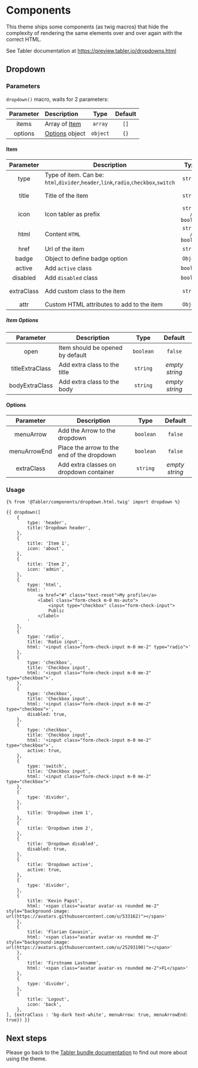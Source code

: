 # Components

This theme ships some components (as twig macros) that hide the complexity of rendering the same elements over and over again with the correct HTML.

See Tabler documentation at https://preview.tabler.io/dropdowns.html

## Dropdown

### Parameters
`dropdown()` macro, waits for 2 parameters:

| Parameter | Description                |   Type   | Default |
|:---------:|:---------------------------|:--------:|:-------:|
|   items   | Array of [Item](#Item)     | `array`  |  `[]`   |
|  options  | [Options](#Options) object | `object` |  `{}`   |

#### Item
| Parameter  | Description                                                                        |        Type        |    Default     |
|:----------:|------------------------------------------------------------------------------------|:------------------:|:--------------:|
|    type    | Type of item. Can be: `html`,`divider`,`header`,`link`,`radio`,`checkbox`,`switch` |      `string`      |     `link`     |
|   title    | Title of the item                                                                  |      `string`      | _empty string_ |
|    icon    | Icon tabler as prefix                                                              | `string / boolean` |    `false`     |
|    html    | Content `HTML`                                                                     | `string / boolean` |    `false`     |
|    href    | Url of the item                                                                    |      `string`      |      `#`       |
|   badge    | Object to define badge option                                                      |      `Object`      |      `{}`      |
|   active   | Add `active` class                                                                 |     `boolean`      |    `false`     |
|  disabled  | Add `disabled` class                                                               |     `boolean`      |    `false`     |
| extraClass | Add custom class to the item                                                       |      `string`      | _empty string_ |
|    attr    | Custom HTML attributes to add to the item                                          |      `Object`      |      `{}`      |

##### Item Options
|    Parameter    | Description                      |   Type    |    Default     |
|:---------------:|----------------------------------|:---------:|:--------------:|
|      open       | Item should be opened by default | `boolean` |    `false`     |
| titleExtraClass | Add extra class to the title     | `string`  | _empty string_ |
| bodyExtraClass  | Add extra class to the body      | `string`  | _empty string_ |

#### Options
|  Parameter   | Description                                |   Type    |    Default     |
|:------------:|--------------------------------------------|:---------:|:--------------:|
|  menuArrow   | Add the Arrow to the dropdown              | `boolean` |    `false`     |                                        
| menuArrowEnd | Place the arrow to the end of the dropdown | `boolean` |    `false`     |     
|  extraClass  | Add extra classes on dropdown container    | `string`  | _empty string_ |      

### Usage

```twig
{% from '@Tabler/components/dropdown.html.twig' import dropdown %}

{{ dropdown([
    {
        type: 'header',
        title:'Dropdown header',
    },
    {
        title: 'Item 1',
        icon: 'about',
    },
    {
        title: 'Item 2',
        icon: 'admin',
    },
    {
        type: 'html',
        html: '
            <a href="#" class="text-reset">My profile</a>
            <label class="form-check m-0 ms-auto">
                <input type="checkbox" class="form-check-input">
                Public
            </label>
        '
    },
    {
        type: 'radio',
        title: 'Radio input',
        html: '<input class="form-check-input m-0 me-2" type="radio">'
    },
    {
        type: 'checkbox',
        title: 'Checkbox input',
        html: '<input class="form-check-input m-0 me-2" type="checkbox">',
    },
    {
        type: 'checkbox',
        title: 'Checkbox input',
        html: '<input class="form-check-input m-0 me-2" type="checkbox">',
        disabled: true,
    },
    {
        type: 'checkbox',
        title: 'Checkbox input',
        html: '<input class="form-check-input m-0 me-2" type="checkbox">',
        active: true,
    },
    {
        type: 'switch',
        title: 'Checkbox input',
        html: '<input class="form-check-input m-0 me-2" type="checkbox">'
    },
    {
        type: 'divider',
    },
    {
        title: 'Dropdown item 1',
    },
    {
        title: 'Dropdown item 2',
    },
    {
        title: 'Dropdown disabled',
        disabled: true,
    },
    {
        title: 'Dropdown active',
        active: true,
    },
    {
        type: 'divider',
    },
    {
        title: 'Kevin Papst',
        html: '<span class="avatar avatar-xs rounded me-2" style="background-image: url(https://avatars.githubusercontent.com/u/533162)"></span>'
    },
    {
        title: 'Florian Cavasin',
        html: '<span class="avatar avatar-xs rounded me-2" style="background-image: url(https://avatars.githubusercontent.com/u/25293190)"></span>'
    },
    {
        title: 'Firstname Lastname',
        html: '<span class="avatar avatar-xs rounded me-2">FL</span>'
    },
    {
        type: 'divider',
    },
    {
        title: 'Logout',
        icon: 'back',
    },
], {extraClass : 'bg-dark text-white', menuArrow: true, menuArrowEnd: true}) }}
```

## Next steps

Please go back to the [Tabler bundle documentation](index.md) to find out more about using the theme.
